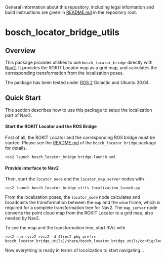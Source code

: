 General information about this repository, including legal information and build instructions are given in [README.md](../README.md) in the repository root.

# bosch_locator_bridge_utils

## Overview

This package provides utilities to use `bosch_locator_bridge` directly with [Nav2].
It provides the ROKIT Locator map as a grid map, and calculates the corresponding transformation from the localization poses.

The package has been tested under [ROS 2] Galactic and Ubuntu 20.04.

## Quick Start

This section describes how to use this package to setup the localization part of Nav2.

#### Start the ROKIT Locator and the ROS Bridge

First of all, the ROKIT Locator and the corresponding ROS bridge must be started. Please see the [README.md](../bosch_locator_bridge/README.md) of the `bosch_locator_bridge` package for details.

    ros2 launch bosch_locator_bridge bridge.launch.xml

#### Provide interface to Nav2

Then, start the `locator_node` and the `locator_map_server` nodes with

    ros2 launch bosch_locator_bridge_utils localization_launch.py

From the localization poses, the `locator_node` node calculates and broadcasts the transformation between the `map` and the `odom` frame, which is required for a complete transformation tree for Nav2.
The `map_server` node converts the point cloud map from the ROKIT Locator to a grid map, also needed by Nav2.

To see the map and the transformation tree, start RViz with

    ros2 run rviz2 rviz2 -d $(ros2 pkg prefix bosch_locator_bridge_utils)/share/bosch_locator_bridge_utils/config/localization.rviz

Now everything is ready in terms of localization to start navigating...


[Nav2]: https://navigation.ros.org/
[ROS 2]: https://docs.ros.org/en/galactic
